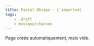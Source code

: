 ```yaml
---
title: Pascal Obispo - L'important
tags:
    - -draft
    - musique/chanson
---
```


Page créée automatiquement, mais vide.
